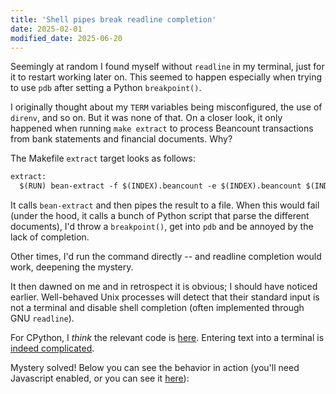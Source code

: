 ```yaml
---
title: 'Shell pipes break readline completion'
date: 2025-02-01
modified_date: 2025-06-20
---
```


Seemingly at random I found myself without `readline` in my terminal,
just for it to restart working later on. This seemed to happen especially when
trying to use `pdb` after setting a Python `breakpoint()`.

I originally thought about my `TERM` variables being misconfigured, the use of
`direnv`, and so on. But it was none of that. On a closer look, it only
happened when running `make extract` to process Beancount transactions from
bank statements and financial documents. Why?

The Makefile `extract` target looks as follows:

```txt
extract:
  $(RUN) bean-extract -f $(INDEX).beancount -e $(INDEX).beancount $(INDEX).import "$(EXPANDED_TARGET)" | tee /tmp/extracted.beancount
```

It calls `bean-extract` and then pipes the result to a file. When this would
fail (under the hood, it calls a bunch of Python script that parse the
different documents), I'd throw a `breakpoint()`, get into `pdb` and be annoyed
by the lack of completion.

Other times, I'd run the command directly -- and readline completion would work,
deepening the mystery.

It then dawned on me and in retrospect it is obvious; I should have noticed
earlier. Well-behaved Unix processes will detect that their standard input is
not a terminal and disable shell completion (often implemented through GNU
`readline`).

For CPython, I _think_ the relevant code is
[here](https://github.com/python/cpython/blob/71ae93374defd192e5e88fe0912eff4f8e56f286/Parser/myreadline.c#L2).
Entering text into a terminal is [indeed
complicated](https://jvns.ca/blog/2024/07/08/readline/).

Mystery solved! Below you can see the behavior in action (you'll need Javascript
enabled, or you can see it [here](https://asciinema.org/a/FpGU25luEC4q30STLGw4Lj0fX)):

<script src="https://asciinema.org/a/FpGU25luEC4q30STLGw4Lj0fX.js" id="asciicast-FpGU25luEC4q30STLGw4Lj0fX" async="true"></script>
